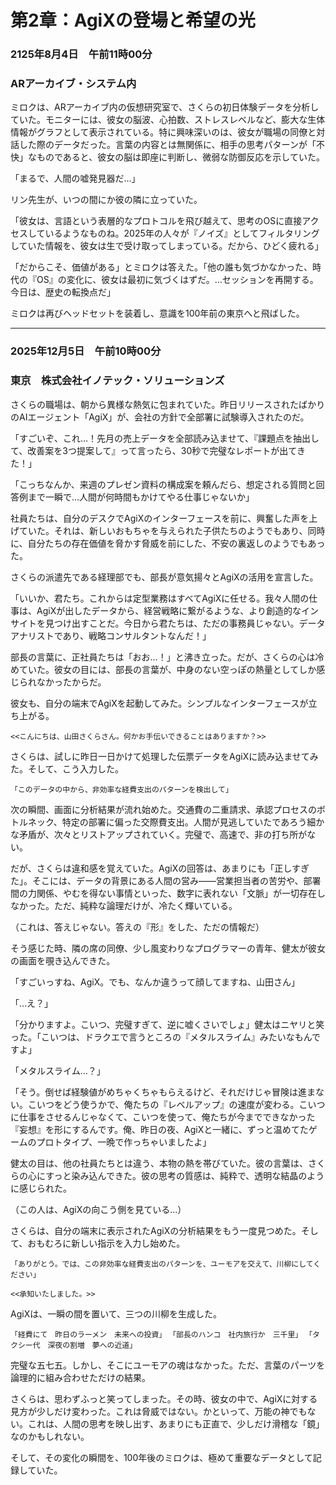 # 第2章：AgiXの登場と希望の光

### 2125年8月4日　午前11時00分
### ARアーカイブ・システム内

ミロクは、ARアーカイブ内の仮想研究室で、さくらの初日体験データを分析していた。モニターには、彼女の脳波、心拍数、ストレスレベルなど、膨大な生体情報がグラフとして表示されている。特に興味深いのは、彼女が職場の同僚と対話した際のデータだった。言葉の内容とは無関係に、相手の思考パターンが「不快」なものであると、彼女の脳は即座に判断し、微弱な防御反応を示していた。

「まるで、人間の嘘発見器だ…」

リン先生が、いつの間にか彼の隣に立っていた。

「彼女は、言語という表層的なプロトコルを飛び越えて、思考のOSに直接アクセスしているようなものね。2025年の人々が『ノイズ』としてフィルタリングしていた情報を、彼女は生で受け取ってしまっている。だから、ひどく疲れる」

「だからこそ、価値がある」とミロクは答えた。「他の誰も気づかなかった、時代の『OS』の変化に、彼女は最初に気づくはずだ。…セッションを再開する。今日は、歴史の転換点だ」

ミロクは再びヘッドセットを装着し、意識を100年前の東京へと飛ばした。

---

### 2025年12月5日　午前10時00分
### 東京　株式会社イノテック・ソリューションズ

さくらの職場は、朝から異様な熱気に包まれていた。昨日リリースされたばかりのAIエージェント「AgiX」が、会社の方針で全部署に試験導入されたのだ。

「すごいぞ、これ…！先月の売上データを全部読み込ませて、『課題点を抽出して、改善案を3つ提案して』って言ったら、30秒で完璧なレポートが出てきた！」

「こっちなんか、来週のプレゼン資料の構成案を頼んだら、想定される質問と回答例まで一瞬で…人間が何時間もかけてやる仕事じゃないか」

社員たちは、自分のデスクでAgiXのインターフェースを前に、興奮した声を上げていた。それは、新しいおもちゃを与えられた子供たちのようでもあり、同時に、自分たちの存在価値を脅かす脅威を前にした、不安の裏返しのようでもあった。

さくらの派遣先である経理部でも、部長が意気揚々とAgiXの活用を宣言した。

「いいか、君たち。これからは定型業務はすべてAgiXに任せる。我々人間の仕事は、AgiXが出したデータから、経営戦略に繋がるような、より創造的なインサイトを見つけ出すことだ。今日から君たちは、ただの事務員じゃない。データアナリストであり、戦略コンサルタントなんだ！」

部長の言葉に、正社員たちは「おお…！」と沸き立った。だが、さくらの心は冷めていた。彼女の目には、部長の言葉が、中身のない空っぽの熱量としてしか感じられなかったからだ。

彼女も、自分の端末でAgiXを起動してみた。シンプルなインターフェースが立ち上がる。

`<<こんにちは、山田さくらさん。何かお手伝いできることはありますか？>>`

さくらは、試しに昨日一日かけて処理した伝票データをAgiXに読み込ませてみた。そして、こう入力した。

`「このデータの中から、非効率な経費支出のパターンを検出して」`

次の瞬間、画面に分析結果が流れ始めた。交通費の二重請求、承認プロセスのボトルネック、特定の部署に偏った交際費支出。人間が見逃していたであろう細かな矛盾が、次々とリストアップされていく。完璧で、高速で、非の打ち所がない。

だが、さくらは違和感を覚えていた。AgiXの回答は、あまりにも「正しすぎた」。そこには、データの背景にある人間の営み——営業担当者の苦労や、部署間の力関係、やむを得ない事情といった、数字に表れない「文脈」が一切存在しなかった。ただ、純粋な論理だけが、冷たく輝いている。

（これは、答えじゃない。答えの『形』をした、ただの情報だ）

そう感じた時、隣の席の同僚、少し風変わりなプログラマーの青年、健太が彼女の画面を覗き込んできた。

「すごいっすね、AgiX。でも、なんか違うって顔してますね、山田さん」

「…え？」

「分かりますよ。こいつ、完璧すぎて、逆に嘘くさいでしょ」健太はニヤリと笑った。「こいつは、ドラクエで言うところの『メタルスライム』みたいなもんですよ」

「メタルスライム…？」

「そう。倒せば経験値がめちゃくちゃもらえるけど、それだけじゃ冒険は進まない。こいつをどう使うかで、俺たちの『レベルアップ』の速度が変わる。こいつに仕事をさせるんじゃなくて、こいつを使って、俺たちが今までできなかった『妄想』を形にするんです。俺、昨日の夜、AgiXと一緒に、ずっと温めてたゲームのプロトタイプ、一晩で作っちゃいましたよ」

健太の目は、他の社員たちとは違う、本物の熱を帯びていた。彼の言葉は、さくらの心にすっと染み込んできた。彼の思考の質感は、純粋で、透明な結晶のように感じられた。

（この人は、AgiXの向こう側を見ている…）

さくらは、自分の端末に表示されたAgiXの分析結果をもう一度見つめた。そして、おもむろに新しい指示を入力し始めた。

`「ありがとう。では、この非効率な経費支出のパターンを、ユーモアを交えて、川柳にしてください」`

`<<承知いたしました。>>`

AgiXは、一瞬の間を置いて、三つの川柳を生成した。

`「経費にて　昨日のラーメン　未来への投資」`
`「部長のハンコ　社内旅行か　三千里」`
`「タクシー代　深夜の割増　夢への近道」`

完璧な五七五。しかし、そこにユーモアの魂はなかった。ただ、言葉のパーツを論理的に組み合わせただけの結果。

さくらは、思わずふっと笑ってしまった。その時、彼女の中で、AgiXに対する見方が少しだけ変わった。これは脅威ではない。かといって、万能の神でもない。これは、人間の思考を映し出す、あまりにも正直で、少しだけ滑稽な「鏡」なのかもしれない。

そして、その変化の瞬間を、100年後のミロクは、極めて重要なデータとして記録していた。
